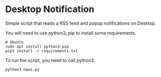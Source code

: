 # Desktop Notification
Simple script that reads a RSS feed and popup notifications on Desktop.

You will need to use python3, pip to install some requirements.

```
# Ubuntu
sudo apt install python3-pip
pip3 install -r requirements.txt
```

To run the script, you need to call python3.

`python3 news.py`